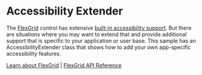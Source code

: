 Accessibility Extender
======================

The [FlexGrid](https://www.grapecity.com/wijmo/api/classes/wijmo_grid.flexgrid.html) control has extensive [built-in accessibility support](https://www.grapecity.com/blogs/flexgrid-accessibility). But there are situations where you may want to extend that and provide additional support that is specific to your application or user base. This sample has an AccessibilityExtender class that shows how to add your own app-specific accessibility features. 

[Learn about FlexGrid](https://www.grapecity.com/wijmo/flexgrid-javascript-data-grid) | [FlexGrid API Reference](https://www.grapecity.com/wijmo/api/classes/wijmo_grid.flexgrid.html)